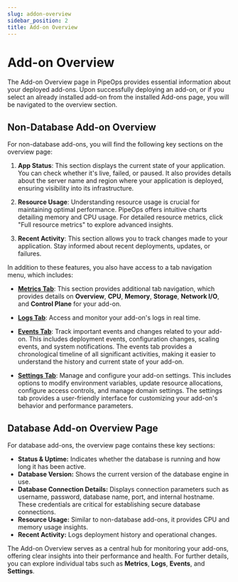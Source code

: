 ```yaml
---
slug: addon-overview
sidebar_position: 2
title: Add-on Overview
---
```


# Add-on Overview

The Add-on Overview page in PipeOps provides essential information about your deployed add-ons. 
Upon successfully deploying an add-on, or if you select an already installed add-on from the installed Add-ons page, you will be navigated to the overview section.

## Non-Database Add-on Overview

For non-database add-ons, you will find the following key sections on the overview page:

1. **App Status**:
   This section displays the current state of your application. You can check whether it's live, failed, or paused. It also provides details about the server name and region where your application is deployed, ensuring visibility into its infrastructure.

2. **Resource Usage**:
   Understanding resource usage is crucial for maintaining optimal performance. PipeOps offers intuitive charts detailing memory and CPU usage. For detailed resource metrics, click "Full resource metrics" to explore advanced insights.

3. **Recent Activity**: This section allows you to track changes made to your application. Stay informed about recent deployments, updates, or failures.


In addition to these features, you also have access to a tab navigation menu, which includes:

- [**Metrics Tab**](/docs/addons/addon-metrics): This section provides additional tab navigation, which provides details on **Overview**, **CPU**, **Memory**, **Storage**, **Network I/O**, and **Control Plane** for your add-on.

- [**Logs Tab**](/docs/addons/logs-and-events): Access and monitor your add-on's logs in real time.

- [**Events Tab**](/docs/addons/logs-and-events): Track important events and changes related to your add-on. This includes deployment events, configuration changes, scaling events, and system notifications. The events tab provides a chronological timeline of all significant activities, making it easier to understand the history and current state of your add-on.

- [**Settings Tab**](/docs/addons/logs-and-events): Manage and configure your add-on settings. This includes options to modify environment variables, update resource allocations, configure access controls, and manage domain settings. The settings tab provides a user-friendly interface for customizing your add-on's behavior and performance parameters.

## Database Add-on Overview Page

For database add-ons, the overview page contains these key sections:

- **Status & Uptime:** Indicates whether the database is running and how long it has been active.
- **Database Version:** Shows the current version of the database engine in use.
- **Database Connection Details:** Displays connection parameters such as username, password, database name, port, and internal hostname. These credentials are critical for establishing secure database connections.
- **Resource Usage:** Similar to non-database add-ons, it provides CPU and memory usage insights.
- **Recent Activity:** Logs deployment history and operational changes.

The Add-on Overview serves as a central hub for monitoring your add-ons, offering clear insights into their performance and health. For further details, you can explore individual tabs such as **Metrics**, **Logs**, **Events**, and **Settings**.
